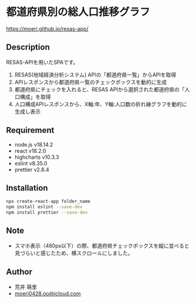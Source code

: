 # 都道府県別の総人口推移グラフ
https://moeri.github.io/resas-app/

## Description

RESAS-APIを用いたSPAです。
1. RESAS(地域経済分析システム) APIの「都道府県一覧」からAPIを取得
2. APIレスポンスから都道府県一覧のチェックボックスを動的に生成
3. 都道府県にチェックを入れると、RESAS APIから選択された都道府県の「人口構成」を取得
4. 人口構成APIレスポンスから、X軸:年、Y軸:人口数の折れ線グラフを動的に生成し表示


## Requirement

* node.js v18.14.2
* react v18.2.0
* highcharts v10.3.3
* eslint v8.35.0
* prettier v2.8.4

## Installation

```bash
npx create-react-app folder_name
npm install eslint --save-dev
npm install prettier --save-dev
```

## Note

* スマホ表示（480px以下）の際、都道府県チェックボックスを縦に並べると見づらいと感じたため、横スクロールにしました。


## Author

* 荒井 萌里
* moeri0428.oo@icloud.com
